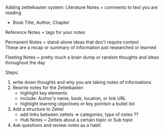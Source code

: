 
Adding zettelkasten system:
Literature Notes = comments to text you are reading
 - Book Title, Author, Chapter

Reference Notes = tags for your notes

Permanent Notes = stand-alone ideas that don't require context   
These are a recap or summary of information just researched or learned

 Fleeting Notes = pretty much a brain dump or random thoughts and ideas
 throughout the day

Steps:
1) write down thoughts and why you are taking notes of informations
2) Rewrite notes for the Zettelkasten
    - highlight key elements
    - include: Author's name, book, location, or link URL
    - highlight learning objectives or key pointsin a bullet list
3) Add a structure to Zettel
    - add links between zettels => categories, type of notes ??
    - Hub Notes = Zettels about a certain topic or Sub topic
4) Ask questions and review notes as a habit



